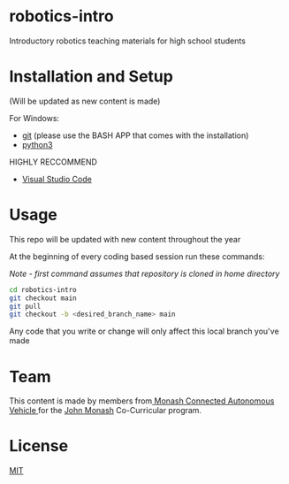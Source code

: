 # robotics-intro
Introductory robotics teaching materials for high school students 

# Installation and Setup

(Will be updated as new content is made)

For Windows: 
- [git](https://git-scm.com/download/win) (please use the BASH APP that comes with the installation)
- [python3](https://www.python.org/downloads/)  

HIGHLY RECCOMMEND 
- [Visual Studio Code](https://code.visualstudio.com/download)

# Usage
This repo will be updated with new content throughout the year 

At the beginning of every coding based session run these commands:

*Note - first command assumes that repository is cloned in home directory*

```bash
cd robotics-intro 
git checkout main
git pull 
git checkout -b <desired_branch_name> main 
```
Any code that you write or change will only affect this local branch you've made

# Team
This content is made by members from[ Monash Connected Autonomous Vehicle ](https://www.monashcav.com) 
for the [John Monash](https://jmss.vic.edu.au/learning/curriculum/co-curricular-options/) Co-Curricular program.

# License 
[MIT](https://choosealicense.com/licenses/mit/)
